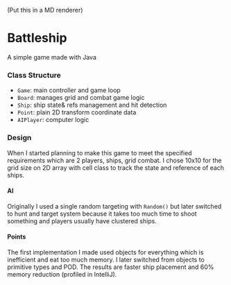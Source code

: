(Put this in a MD renderer)

Battleship
====

A simple game made with Java

### Class Structure

- `Game`: main controller and game loop
- `Board`: manages grid and combat game logic
- `Ship`: ship state& refs management and hit detection
- `Point`: plain 2D transform coordinate data
- `AIPlayer`: computer logic

### Design

When I started planning to make this game to meet the specified requirements which are 2 players, ships, grid combat. I chose 10x10 for the grid size on 2D array with cell class to track the state and reference of each ships. 

#### AI

Originally I used a single random targeting with `Random()` but later switched to hunt and target system because it takes too much time to shoot something and players usually have clustered ships.

#### Points

The first implementation I made used objects for everything which is inefficient and eat too much memory. I later switched from objects to primitive types and POD. The results are faster ship placement and 60% memory reduction (profiled in IntelliJ).

